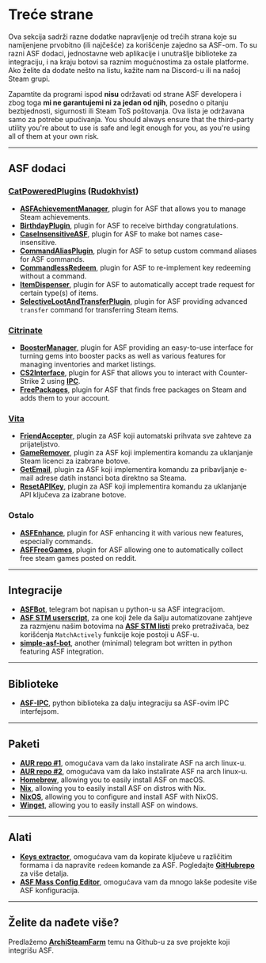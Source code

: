 # Treće strane

Ova sekcija sadrži razne dodatke napravljenje od trećih strana koje su namijenjene prvobitno (ili najčešće) za korišćenje zajedno sa ASF-om. To su razni ASF dodaci, jednostavne web aplikacije i unutrašlje biblioteke za integraciju, i na kraju botovi sa raznim mogućnostima za ostale platforme. Ako želite da dodate nešto na listu, kažite nam na Discord-u ili na našoj Steam grupi.

Zapamtite da programi ispod **nisu** održavati od strane ASF developera i zbog toga **mi ne garantujemi ni za jedan od njih**, posedno o pitanju bezbjednosti, sigurnosti ili Steam ToS poštovanja. Ova lista je održavana samo za potrebe upućivanja. You should always ensure that the third-party utility you're about to use is safe and legit enough for you, as you're using all of them at your own risk.

---

## ASF dodaci

### **[CatPoweredPlugins](https://github.com/CatPoweredPlugins)** (**[Rudokhvist](https://github.com/Rudokhvist)**)

- **[ASFAchievementManager](https://github.com/CatPoweredPlugins/ASFAchievementManager)**, plugin for ASF that allows you to manage Steam achievements.
- **[BirthdayPlugin](https://github.com/CatPoweredPlugins/BirthdayPlugin)**, plugin for ASF to receive birthday congratulations.
- **[CaseInsensitiveASF](https://github.com/CatPoweredPlugins/CaseInsensitiveASF)**, plugin for ASF to make bot names case-insensitive.
- **[CommandAliasPlugin](https://github.com/CatPoweredPlugins/CommandAliasPlugin)**, plugin for ASF to setup custom command aliases for ASF commands.
- **[CommandlessRedeem](https://github.com/CatPoweredPlugins/CommandlessRedeem)**, plugin for ASF to re-implement key redeeming without a command.
- **[ItemDispenser](https://github.com/CatPoweredPlugins/ItemDispenser)**, plugin for ASF to automatically accept trade request for certain type(s) of items.
- **[SelectiveLootAndTransferPlugin](https://github.com/CatPoweredPlugins/SelectiveLootAndTransferPlugin)**, plugin for ASF providing advanced `transfer` command for transferring Steam items.

### **[Citrinate](https://github.com/Citrinate)**

- **[BoosterManager](https://github.com/Citrinate/BoosterManager)**, plugin for ASF providing an easy-to-use interface for turning gems into booster packs as well as various features for managing inventories and market listings.
- **[CS2Interface](https://github.com/Citrinate/CS2Interface)**, plugin for ASF that allows you to interact with Counter-Strike 2 using **[IPC](https://github.com/JustArchiNET/ArchiSteamFarm/wiki/IPC)**.
- **[FreePackages](https://github.com/Citrinate/FreePackages)**, plugin for ASF that finds free packages on Steam and adds them to your account.

### **[Vita](https://github.com/ezhevita)**

- **[FriendAccepter](https://github.com/ezhevita/FriendAccepter)**, plugin za ASF koji automatski prihvata sve zahteve za prijateljstvo.
- **[GameRemover](https://github.com/ezhevita/GameRemover)**, plugin za ASF koji implementira komandu za uklanjanje Steam licenci za izabrane botove.
- **[GetEmail](https://github.com/ezhevita/GetEmail)**, plugin za ASF koji implementira komandu za pribavljanje e-mail adrese datih instanci bota direktno sa Steama.
- **[ResetAPIKey](https://github.com/ezhevita/ResetAPIKey)**, plugin za ASF koji implementira komandu za uklanjanje API ključeva za izabrane botove.

### Ostalo

- **[ASFEnhance](https://github.com/chr233/ASFEnhance)**, plugin for ASF enhancing it with various new features, especially commands.
- **[ASFFreeGames](https://github.com/maxisoft/ASFFreeGames)**, plugin for ASF allowing one to automatically collect free steam games posted on reddit.

---

## Integracije

- **[ASFBot](https://github.com/dmcallejo/ASFBot)**, telegram bot napisan u python-u sa ASF integracijom.
- **[ASF STM userscript](https://greasyfork.org/en/scripts/404754-asf-stm)**, za one koji žele da šalju automatizovane zahtjeve za razmjenu našim botovima na **[ASF STM listi](https://github.com/JustArchiNET/ArchiSteamFarm/wiki/ItemsMatcherPlugin#publiclisting)** preko pretraživača, bez korišćenja `MatchActively` funkcije koje postoji u ASF-u.
- **[simple-asf-bot](https://github.com/deluxghost/simple-asf-bot)**, another (minimal) telegram bot written in python featuring ASF integration.

---

## Biblioteke

- **[ASF-IPC](https://github.com/deluxghost/ASF_IPC)**, python biblioteka za dalju integraciju sa ASF-ovim IPC interfejsom.

---

## Paketi

- **[AUR repo #1](https://aur.archlinux.org/packages/asf)**, omogućava vam da lako instalirate ASF na arch linux-u.
- **[AUR repo #2](https://aur.archlinux.org/packages/archisteamfarm-bin)**, omogućava vam da lako instalirate ASF na arch linux-u.
- **[Homebrew](https://formulae.brew.sh/formula/archi-steam-farm)**, allowing you to easily install ASF on macOS.
- **[Nix](https://search.nixos.org/packages?channel=unstable&show=ArchiSteamFarm&from=0&size=50&sort=relevance&type=packages&query=ArchiSteamFarm)**, allowing you to easily install ASF on distros with Nix.
- **[NixOS](https://search.nixos.org/options?channel=unstable&from=0&size=50&sort=relevance&type=packages&query=ArchiSteamFarm)**, allowing you to configure and install ASF with NixOS.
- **[Winget](https://github.com/microsoft/winget-pkgs/tree/master/manifests/j/JustArchiNET/ArchiSteamFarm)**, allowing you to easily install ASF on windows.

---

## Alati

- **[Keys extractor](https://umaim.github.io/SKE)**, omogućava vam da kopirate ključeve u različitim formama i da napravite `redeem` komande za ASF. Pogledajte **[GitHubrepo](https://github.com/PixvIO/SKE)** za više detalja.
- **[ASF Mass Config Editor](https://github.com/genesix-eu/ASF_MCE)**, omogućava vam da mnogo lakše podesite više ASF konfiguracija.

---

## Želite da nađete više?

Predlažemo **[ArchiSteamFarm](https://github.com/topics/archisteamfarm)** temu na Github-u za sve projekte koji integrišu ASF.